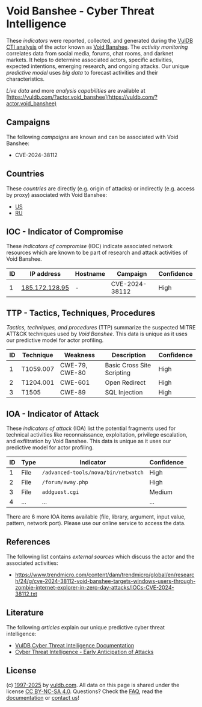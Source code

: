 # Void Banshee - Cyber Threat Intelligence

These _indicators_ were reported, collected, and generated during the [VulDB CTI analysis](https://vuldb.com/?kb.cti) of the actor known as [Void Banshee](https://vuldb.com/?actor.void_banshee). The _activity monitoring_ correlates data from social media, forums, chat rooms, and darknet markets. It helps to determine associated actors, specific activities, expected intentions, emerging research, and ongoing attacks. Our unique _predictive model_ uses _big data_ to forecast activities and their characteristics.

_Live data_ and more _analysis capabilities_ are available at [https://vuldb.com/?actor.void_banshee](https://vuldb.com/?actor.void_banshee)

## Campaigns

The following _campaigns_ are known and can be associated with Void Banshee:

* CVE-2024-38112

## Countries

These _countries_ are directly (e.g. origin of attacks) or indirectly (e.g. access by proxy) associated with Void Banshee:

* [US](https://vuldb.com/?country.us)
* [RU](https://vuldb.com/?country.ru)

## IOC - Indicator of Compromise

These _indicators of compromise_ (IOC) indicate associated network resources which are known to be part of research and attack activities of Void Banshee.

ID | IP address | Hostname | Campaign | Confidence
-- | ---------- | -------- | -------- | ----------
1 | [185.172.128.95](https://vuldb.com/?ip.185.172.128.95) | - | CVE-2024-38112 | High

## TTP - Tactics, Techniques, Procedures

_Tactics, techniques, and procedures_ (TTP) summarize the suspected MITRE ATT&CK techniques used by _Void Banshee_. This data is unique as it uses our predictive model for actor profiling.

ID | Technique | Weakness | Description | Confidence
-- | --------- | -------- | ----------- | ----------
1 | T1059.007 | CWE-79, CWE-80 | Basic Cross Site Scripting | High
2 | T1204.001 | CWE-601 | Open Redirect | High
3 | T1505 | CWE-89 | SQL Injection | High

## IOA - Indicator of Attack

These _indicators of attack_ (IOA) list the potential fragments used for technical activities like reconnaissance, exploitation, privilege escalation, and exfiltration by Void Banshee. This data is unique as it uses our predictive model for actor profiling.

ID | Type | Indicator | Confidence
-- | ---- | --------- | ----------
1 | File | `/advanced-tools/nova/bin/netwatch` | High
2 | File | `/forum/away.php` | High
3 | File | `addguest.cgi` | Medium
4 | ... | ... | ...

There are 6 more IOA items available (file, library, argument, input value, pattern, network port). Please use our online service to access the data.

## References

The following list contains _external sources_ which discuss the actor and the associated activities:

* https://www.trendmicro.com/content/dam/trendmicro/global/en/research/24/g/cve-2024-38112-void-banshee-targets-windows-users-through-zombie-internet-explorer-in-zero-day-attacks/IOCs-CVE-2024-38112.txt

## Literature

The following _articles_ explain our unique predictive cyber threat intelligence:

* [VulDB Cyber Threat Intelligence Documentation](https://vuldb.com/?kb.cti)
* [Cyber Threat Intelligence - Early Anticipation of Attacks](https://www.scip.ch/en/?labs.20201022)

## License

(c) [1997-2025](https://vuldb.com/?kb.changelog) by [vuldb.com](https://vuldb.com/?kb.about). All data on this page is shared under the license [CC BY-NC-SA 4.0](https://creativecommons.org/licenses/by-nc-sa/4.0/). Questions? Check the [FAQ](https://vuldb.com/?kb.faq), read the [documentation](https://vuldb.com/?kb) or [contact us](https://vuldb.com/?contact)!
